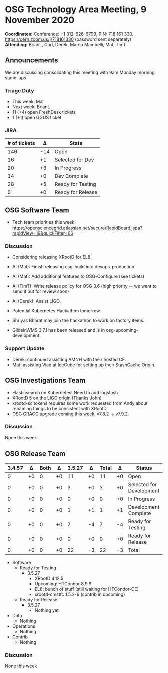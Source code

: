 # OSG Technology Area Meeting,  9 November 2020

**Coordinates:** Conference: +1 312-626-6799, PIN: 718 161 330, <https://cern.zoom.us/j/718161330> (password sent separately)  
**Attending:**   BrianL, Carl, Derek, Marco Mambelli, Mat, TimT


## Announcements

We are discussing consolidating this meeting with 9am Monday morning stand-ups  


### Triage Duty

-   This week: Mat
-   Next week: BrianL
-   11 (+4) open FreshDesk tickets
-   1 (+1) open GGUS ticket


### JIRA

| # of tickets | &Delta; | State             |
|------------ |------- |----------------- |
| 146          | -14     | Open              |
| 16           | +1      | Selected for Dev  |
| 20           | +3      | In Progress       |
| 14           | +0      | Dev Complete      |
| 28           | +5      | Ready for Testing |
| 0            | +0      | Ready for Release |


## OSG Software Team

-   Tech team priorities this week: <https://opensciencegrid.atlassian.net/secure/RapidBoard.jspa?rapidView=19&quickFilter=66>


### Discussion

-   Considering releasing XRootD for EL8
-   AI (Mat): Finish releasing osg-build into devops-production.
-   AI (Mat): Add additional features to OSG-Configure (see tickets)
-   AI (TimT): Write release policy for OSG 3.6 (high priority -- we want to send it out for review soon)
-   AI (Derek): Assist LIGO.

-   Potential Kubernetes Hackathon tomorrow.
-   Shriyas Bharat may join the hackathon to work on factory items.

-   GlideinWMS 3.7.1 has been released and is in osg-upcoming-development.

### Support Update

-   Derek: continued assisting AMNH with their hosted CE.
-   Mat: assisting Vlad at IceCube for setting up their StashCache Origin.


## OSG Investigations Team

-   Elasticsearch on Kubernetes!  Need to add logstash
-   XRootD 5 on the LIGO origin (Thanks John)
-   xrootd-scitokens requires some work requested from Andy about renaming things to be consistent with XRootD.
-   OSG GRACC upgrade coming this week, v7.8.2 -> v7.9.2.


### Discussion

None this week  


## OSG Release Team

| 3.4.57 | &Delta; | Both | &Delta; | 3.5.27 | &Delta; | Total | &Delta; | Status                   |
| ------ | ------- | ---- | ------- | ------ | ------- | ----- | ------- | ------------------------ |
| 0      | +0      | 0    | +0      | 11     | +0      | 11    | +0      | Open                     |
| 0      | +0      | 0    | +0      | 3      | +0      | 3     | +0      | Selected for Development |
| 0      | +0      | 0    | +0      | 0      | +0      | 0     | +0      | In Progress              |
| 0      | +0      | 0    | +0      | 1      | +1      | 1     | +1      | Development Complete     |
| 0      | +0      | 0    | +0      | 7      | -4      | 7     | -4      | Ready for Testing        |
| 0      | +0      | 0    | +0      | 0      | +0      | 0     | +0      | Ready for Release        |
| 0      | +0      | 0    | +0      | 22     | -3      | 22    | -3      | Total                    |

-   Software  
    -   Ready for Testing  
        -   3.5.27  
            -   XRootD 4.12.5
            -   Upcoming: HTCondor 8.9.9
            -   EL8: bunch of stuff (still waiting for HTCondor-CE)
            -   xrootd-cmstfc 1.5.2-6 (contrib in upcoming)
    -   Ready for Release  
        -   3.5.27  
            -   Nothing yet
-   Data  
    -   Nothing
-   Operations  
    -   Nothing
-   Contrib  
    -   Nothing


### Discussion

None this week
